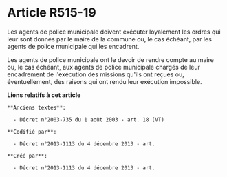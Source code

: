 # Article R515-19

Les agents de police municipale doivent exécuter loyalement les ordres qui leur sont donnés par le maire de la commune ou, le
cas échéant, par les agents de police municipale qui les encadrent.

Les agents de police municipale ont le devoir de rendre compte au maire ou, le cas échéant, aux agents de police municipale
chargés de leur encadrement de l'exécution des missions qu'ils ont reçues ou, éventuellement, des raisons qui ont rendu leur
exécution impossible.

**Liens relatifs à cet article**

	**Anciens textes**:

	  - Décret n°2003-735 du 1 août 2003 - art. 18 (VT)

	**Codifié par**:

	  - Décret n°2013-1113 du 4 décembre 2013 - art.

	**Créé par**:

	  - Décret n°2013-1113 du 4 décembre 2013 - art.
